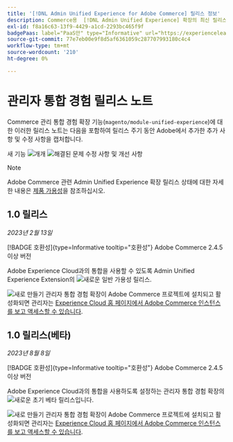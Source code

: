 ```yaml
---
title: '[!DNL Admin Unified Experience for Adobe Commerce] 릴리스 정보'
description: Commerce용  [!DNL Admin Unified Experience] 확장의 최신 릴리스에 대한 정보는 릴리스 정보를 검토하십시오.
exl-id: f8a16c63-13f9-4429-a1cd-2293bc465f9f
badgePaas: label="PaaS만" type="Informative" url="https://experienceleague.adobe.com/ko/docs/commerce/user-guides/product-solutions" tooltip="Adobe Commerce 온 클라우드 프로젝트(Adobe 관리 PaaS 인프라) 및 온프레미스 프로젝트에만 적용됩니다."
source-git-commit: 77e7eb00e9f8d5af6361059c287707993180c4c4
workflow-type: tm+mt
source-wordcount: '210'
ht-degree: 0%

---
```


# 관리자 통합 경험 릴리스 노트

Commerce 관리 통합 경험 확장 기능(`magento/module-unified-experience`)에 대한 이러한 릴리스 노트는 다음을 포함하여 릴리스 주기 동안 Adobe에서 추가한 추가 사항 및 수정 사항을 캡처합니다.

새 기능 ![개](../assets/new.svg)개
![해결된 문제](../assets/fix.svg) 수정 사항 및 개선 사항


>[!NOTE]
>
>Adobe Commerce 관련 Admin Unified Experience 확장 릴리스 상태에 대한 자세한 내용은 [제품 가용성](https://experienceleague.adobe.com/docs/commerce-operations/release/product-availability.html?lang=ko)을 참조하십시오.

## 1.0 릴리스

*2023년 2월 13일*

[!BADGE 호환성]{type=Informative tooltip="호환성"} Adobe Commerce 2.4.5 이상 버전

Adobe Experience Cloud과의 통합을 사용할 수 있도록 Admin Unified Experience Extension의 ![새로운](../assets/new.svg) 일반 가용성 릴리스.

![새로 만들기](../assets/new.svg) 관리자 통합 경험 확장이 Adobe Commerce 프로젝트에 설치되고 활성화되면 관리자는 [Experience Cloud 홈 페이지에서 Adobe Commerce 인스턴스를 보고 액세스할 수 있습니다](admin-unified-experience-integration-overview.md).


## 1.0 릴리스(베타)

*2023년 8월 8일*

[!BADGE 호환성]{type=Informative tooltip="호환성"} Adobe Commerce 2.4.5 이상 버전

Adobe Experience Cloud과의 통합을 사용하도록 설정하는 관리자 통합 경험 확장의 ![새로운](../assets/new.svg) 초기 베타 릴리스입니다.

![새로 만들기](../assets/new.svg) 관리자 통합 경험 확장이 Adobe Commerce 프로젝트에 설치되고 활성화되면 관리자는 [Experience Cloud 홈 페이지에서 Adobe Commerce 인스턴스를 보고 액세스할 수 있습니다](admin-unified-experience-integration-overview.md).
